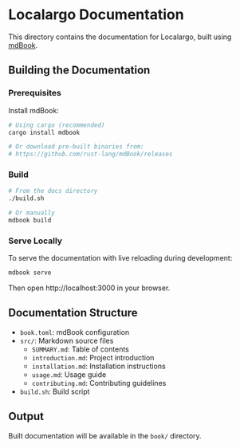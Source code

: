 # Localargo Documentation

This directory contains the documentation for Localargo, built using [mdBook](https://rust-lang.github.io/mdBook/).

## Building the Documentation

### Prerequisites

Install mdBook:

```bash
# Using cargo (recommended)
cargo install mdbook

# Or download pre-built binaries from:
# https://github.com/rust-lang/mdBook/releases
```

### Build

```bash
# From the docs directory
./build.sh

# Or manually
mdbook build
```

### Serve Locally

To serve the documentation with live reloading during development:

```bash
mdbook serve
```

Then open http://localhost:3000 in your browser.

## Documentation Structure

- `book.toml`: mdBook configuration
- `src/`: Markdown source files
  - `SUMMARY.md`: Table of contents
  - `introduction.md`: Project introduction
  - `installation.md`: Installation instructions
  - `usage.md`: Usage guide
  - `contributing.md`: Contributing guidelines
- `build.sh`: Build script

## Output

Built documentation will be available in the `book/` directory.

